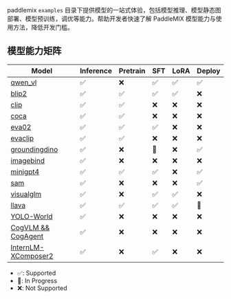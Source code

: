
paddlemix `examples` 目录下提供模型的一站式体验，包括模型推理、模型静态图部署、模型预训练，调优等能力。帮助开发者快速了解 PaddleMIX 模型能力与使用方法，降低开发门槛。


## 模型能力矩阵

| Model | Inference |Pretrain | SFT | LoRA | Deploy |
| --- | --- | --- | --- | --- | --- |
| [qwen_vl](./qwen_vl/) | ✅  | ❌  | ✅  | ✅  | ✅  |
| [blip2](./blip2/) | ✅  | ✅ | ✅  | ✅ |  ❌ |
| [clip](./clip) | ✅  | ✅ | ❌ | ❌ | ❌ |
| [coca](./coca/) |  ✅  | ✅ | ❌ | ❌ | ❌ |
| [eva02](./eva02/)|    ✅  |  ✅  |  ✅  |  ❌   | ❌   |
| [evaclip](./evaclip/) | ✅ | ✅ | ❌ | ❌ |  ❌ |
| [groundingdino](./groundingdino/) | ✅ | ❌  | 🚧   | ❌  | ✅  |
| [imagebind](./imagebind/) |   ✅  |  ❌   |  ❌  | ❌ | ❌ |
| [minigpt4](./minigpt4) | ✅ | ✅ | ✅   |  ❌  | ✅  |
| [sam](./sam/) | ✅ | ❌ | ❌ | ❌ | ✅  |
| [visualglm](./visualglm/) | ✅ | ❌ | ✅ | ✅ | ❌ |
| [llava](./llava/) | ✅  | ✅  | ✅  | ✅  | 🚧  |
| [YOLO-World](./YOLO-World/) | ✅  | ❌  | ❌  | ❌  | ❌ |
| [CogVLM && CogAgent](./cogvlm/) | ✅ | ❌ | ❌ | ❌ | ❌ |
| [InternLM-XComposer2](./internlm_xcomposer2/) | ✅ | ❌ | ✅ | ❌ | ❌ |


* ✅: Supported
* 🚧: In Progress
* ❌: Not Supported

